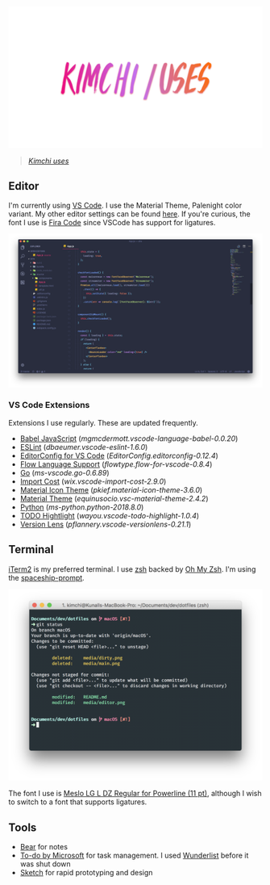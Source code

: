 <img width="900" src="media/uses-white-bg@2x.png" alt="kimchi-uses-white-bg" />

> _[Kimchi uses](https://kimchi.now.sh/uses)_

## Editor

I'm currently using [VS Code](https://code.visualstudio.com/). I use the Material Theme, Palenight color variant. My other editor settings can be found [here](https://github.com/yeskunall/uses/blob/master/.vscode.settings/settings.json). If you're curious, the font I use is [Fira Code](https://github.com/tonsky/FiraCode) since VSCode has support for ligatures.

<img src="media/editor.png" alt="editor.png" />

### VS Code Extensions

Extensions I use regularly. These are updated frequently.

- [Babel JavaScript](https://marketplace.visualstudio.com/items?itemName=mgmcdermott.vscode-language-babel) (_mgmcdermott.vscode-language-babel-0.0.20_)
- [ESLint](https://marketplace.visualstudio.com/items?itemName=dbaeumer.vscode-eslint) (_dbaeumer.vscode-eslint-1.6.0_)
- [EditorConfig for VS Code](https://marketplace.visualstudio.com/items?itemName=EditorConfig.EditorConfig) (_EditorConfig.editorconfig-0.12.4_)
- [Flow Language Support](https://marketplace.visualstudio.com/items?itemName=flowtype.flow-for-vscode) (_flowtype.flow-for-vscode-0.8.4_)
- [Go](https://marketplace.visualstudio.com/items?itemName=ms-vscode.Go) (_ms-vscode.go-0.6.89_)
- [Import Cost](https://marketplace.visualstudio.com/items?itemName=wix.vscode-import-cost) (_wix.vscode-import-cost-2.9.0_)
- [Material Icon Theme](https://marketplace.visualstudio.com/items?itemName=PKief.material-icon-theme) (_pkief.material-icon-theme-3.6.0_)
- [Material Theme](https://marketplace.visualstudio.com/items?itemName=Equinusocio.vsc-material-theme) (_equinusocio.vsc-material-theme-2.4.2_)
- [Python](https://marketplace.visualstudio.com/items?itemName=ms-python.python) (_ms-python.python-2018.8.0_)
- [TODO Hightlight](https://marketplace.visualstudio.com/items?itemName=wayou.vscode-todo-highlight) (_wayou.vscode-todo-highlight-1.0.4_)
- [Version Lens](https://marketplace.visualstudio.com/items?itemName=pflannery.vscode-versionlens) (_pflannery.vscode-versionlens-0.21.1_)

## Terminal

[iTerm2](https://www.iterm2.com/) is my preferred terminal. I use [zsh](http://www.zsh.org/) backed by [Oh My Zsh](http://ohmyz.sh/). I'm using the [spaceship-prompt](https://github.com/denysdovhan/spaceship-prompt).

<img src="media/term.png" alt="terminal.png" />

The font I use is [Meslo LG L DZ Regular for Powerline (11 pt)](https://github.com/powerline/fonts/blob/master/Meslo%20Dotted/Meslo%20LG%20L%20DZ%20Regular%20for%20Powerline.ttf), although I wish to switch to a font that supports ligatures.

## Tools

- [Bear](https://bear.app/) for notes
- [To-do by Microsoft](https://to-do.microsoft.com) for task management. I used [Wunderlist](https://www.wunderlist.com/) before it was shut down
- [Sketch](https://www.sketchapp.com/) for rapid prototyping and design
